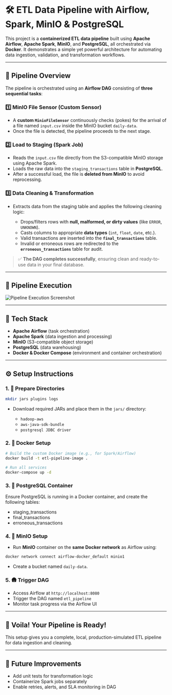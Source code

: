 # 🛠️ ETL Data Pipeline with Airflow, Spark, MinIO & PostgreSQL

This project is a **containerized ETL data pipeline** built using **Apache Airflow**, **Apache Spark**, **MinIO**, and **PostgreSQL**, all orchestrated via **Docker**. It demonstrates a simple yet powerful architecture for automating data ingestion, validation, and transformation workflows.

---

## 🚀 Pipeline Overview

The pipeline is orchestrated using an **Airflow DAG** consisting of **three sequential tasks**:

### 1️⃣ MinIO File Sensor (Custom Sensor)

* A **custom `MinioFileSensor`** continuously checks (pokes) for the arrival of a file named `input.csv` inside the MinIO bucket `daily-data`.
* Once the file is detected, the pipeline proceeds to the next stage.

### 2️⃣ Load to Staging (Spark Job)

* Reads the `input.csv` file directly from the S3-compatible MinIO storage using Apache Spark.
* Loads the raw data into the `staging_transactions` table in **PostgreSQL**.
* After a successful load, the file is **deleted from MinIO** to avoid reprocessing.

### 3️⃣ Data Cleaning & Transformation

* Extracts data from the staging table and applies the following cleaning logic:

  * Drops/filters rows with **null, malformed, or dirty values** (like `ERROR`, `UNKNOWN`).
  * Casts columns to appropriate **data types** (`int`, `float`, `date`, etc.).
  * Valid transactions are inserted into the **`final_transactions`** table.
  * Invalid or erroneous rows are redirected to the **`erroneous_transactions`** table for audit.

> ✅ **The DAG completes successfully**, ensuring clean and ready-to-use data in your final database.

---

## 📸 Pipeline Execution

![Pipeline Execution Screenshot](path_to_your_screenshot.png)

---

## 🧰 Tech Stack

* **Apache Airflow** (task orchestration)
* **Apache Spark** (data ingestion and processing)
* **MinIO** (S3-compatible object storage)
* **PostgreSQL** (data warehousing)
* **Docker & Docker Compose** (environment and container orchestration)

---

## ⚙️ Setup Instructions

### 1. 📁 Prepare Directories

```bash
mkdir jars plugins logs
```

* Download required JARs and place them in the `jars/` directory:

  * `hadoop-aws`
  * `aws-java-sdk-bundle`
  * `postgresql JDBC driver`

### 2. 🐳 Docker Setup

```bash
# Build the custom Docker image (e.g., for Spark/Airflow)
docker build -t etl-pipeline-image .

# Run all services
docker-compose up -d
```

### 3. 📂 PostgreSQL Container

Ensure PostgreSQL is running in a Docker container, and create the following tables:

* staging_transactions
* final_transactions
* erroneous_transactions

### 4. 📃 MinIO Setup

* Run **MinIO** container on the **same Docker network** as Airflow using:

```bash
docker network connect airflow-docker_default minio1
```

* Create a bucket named `daily-data`.

### 5. 🛖 Trigger DAG

* Access Airflow at `http://localhost:8080`
* Trigger the DAG named `etl_pipeline`
* Monitor task progress via the Airflow UI

---

## 🎉 Voila! Your Pipeline is Ready!

This setup gives you a complete, local, production-simulated ETL pipeline for data ingestion and cleaning.

---

## 📌 Future Improvements

* Add unit tests for transformation logic
* Containerize Spark jobs separately
* Enable retries, alerts, and SLA monitoring in DAG

